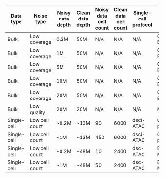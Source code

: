 Data type	|Noise type	|Noisy data depth	|Clean data depth	|Noisy data cell count	|Clean data cell count	|Single-cell protocol	|Training cell type(s)	|Model path
-----------	|-------	|---------------	|----------------	|-------------------	|-------------------	|-------------------	|-------------------	|----------
Bulk	|Low coverage	|0.2M	|50M	|N/A	|N/A	|N/A	|CD4, CD8, B, NK	|https://atacworks-paper.s3.us-east-2.amazonaws.com/bulk_blood_cell_denoising_experiments/200000_reads/models/model.pth.tar
Bulk	|Low coverage	|1M	|50M	|N/A	|N/A	|N/A	|CD4, CD8, B, NK	|https://atacworks-paper.s3.us-east-2.amazonaws.com/bulk_blood_cell_denoising_experiments/1000000_reads/models/model.pth.tar
Bulk	|Low coverage	|5M	|50M	|N/A	|N/A	|N/A	|CD4, CD8, B, NK	|https://atacworks-paper.s3.us-east-2.amazonaws.com/bulk_blood_cell_denoising_experiments/5000000_reads/models/model.pth.tar
Bulk	|Low coverage	|10M	|50M	|N/A	|N/A	|N/A	|CD4, CD8, B, NK	|https://atacworks-paper.s3.us-east-2.amazonaws.com/bulk_blood_cell_denoising_experiments/10000000_reads/models/model.pth.tar
Bulk	|Low coverage	|20M	|50M	|N/A	|N/A	|N/A	|CD4, CD8, B, NK	|https://atacworks-paper.s3.us-east-2.amazonaws.com/bulk_blood_cell_denoising_experiments/20000000_reads/models/model.pth.tar
Bulk	|Low quality	|20M	|20M	|N/A	|N/A	|N/A	|Monocytes	|https://atacworks-paper.s3.us-east-2.amazonaws.com/bulk_blood_cell_quality_experiments/models/model.pth.tar
Single-cell	|Low cell count	|~0.2M	|~13M	|90		|6000	|dsci-ATAC	|CD4, CD8, preB	|https://atacworks-paper.s3.us-east-2.amazonaws.com/dsci_atac_blood_cell_denoising_experiments/90_cells/models/model.pth.tar
Single-cell	|Low cell count	|~1M	|~13M	|450	|6000	|dsci-ATAC	|CD4, CD8, preB	|https://atacworks-paper.s3.us-east-2.amazonaws.com/dsci_atac_blood_cell_denoising_experiments/450_cells/models/model.pth.tar
Single-cell	|Low cell count	|~0.2M	|~48M	|10		|2400	|dsc-ATAC	|B, Monocytes	|https://atacworks-paper.s3.us-east-2.amazonaws.com/dsc_atac_blood_cell_denoising_experiments/10_cells/models/model.pth.tar
Single-cell	|Low cell count	|~1M	|~48M	|50		|2400	|dsc-ATAC	|B, Monocytes	|https://atacworks-paper.s3.us-east-2.amazonaws.com/dsc_atac_blood_cell_denoising_experiments/50_cells/models/model.pth.tar